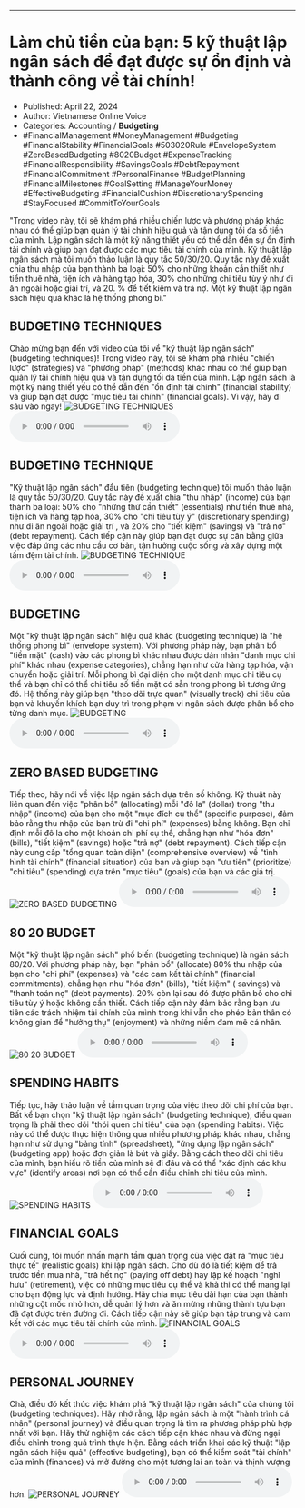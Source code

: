 
---

# Làm chủ tiền của bạn: 5 kỹ thuật lập ngân sách để đạt được sự ổn định và thành công về tài chính!

- Published: April 22, 2024
- Author: Vietnamese Online Voice
- Categories: Accounting / **Budgeting**
- #FinancialManagement #MoneyManagement #Budgeting #FinancialStability #FinancialGoals #503020Rule #EnvelopeSystem #ZeroBasedBudgeting #8020Budget #ExpenseTracking #FinancialResponsibility #SavingsGoals #DebtRepayment #FinancialCommitment #PersonalFinance #BudgetPlanning #FinancialMilestones #GoalSetting #ManageYourMoney #EffectiveBudgeting #FinancialCushion #DiscretionarySpending #StayFocused #CommitToYourGoals

"Trong video này, tôi sẽ khám phá nhiều chiến lược và phương pháp khác nhau có thể giúp bạn quản lý tài chính hiệu quả và tận dụng tối đa số tiền của mình. Lập ngân sách là một kỹ năng thiết yếu có thể dẫn đến sự ổn định tài chính và giúp bạn đạt được các mục tiêu tài chính của mình. Kỹ thuật lập ngân sách mà tôi muốn thảo luận là quy tắc 50/30/20. Quy tắc này đề xuất chia thu nhập của bạn thành ba loại: 50% cho những khoản cần thiết như tiền thuê nhà, tiện ích và hàng tạp hóa, 30% cho những chi tiêu tùy ý như đi ăn ngoài hoặc giải trí, và 20. % để tiết kiệm và trả nợ. Một kỹ thuật lập ngân sách hiệu quả khác là hệ thống phong bì."


## BUDGETING TECHNIQUES

Chào mừng bạn đến với video của tôi về "kỹ thuật lập ngân sách" (budgeting techniques)! Trong video này, tôi sẽ khám phá nhiều "chiến lược" (strategies) và "phương pháp" (methods) khác nhau có thể giúp bạn quản lý tài chính hiệu quả và tận dụng tối đa tiền của mình. Lập ngân sách là một kỹ năng thiết yếu có thể dẫn đến "ổn định tài chính" (financial stability) và giúp bạn đạt được "mục tiêu tài chính" (financial goals). Vì vậy, hãy đi sâu vào ngay!
![BUDGETING TECHNIQUES](https://http-archiver-apis-production-80.schnworks.com/storage/images/transitions/2024-04-22/transition--8472498987-Montserrat-Regular-512DA8.jpg)
<audio controls>
    <source src="https://http-archiver-apis-production-80.schnworks.com/storage/audio/file-11641588925.mp3" type="audio/mpeg">
</audio>



## BUDGETING TECHNIQUE

"Kỹ thuật lập ngân sách" đầu tiên (budgeting technique) tôi muốn thảo luận là quy tắc 50/30/20. Quy tắc này đề xuất chia "thu nhập" (income) của bạn thành ba loại: 50% cho "những thứ cần thiết" (essentials) như tiền thuê nhà, tiện ích và hàng tạp hóa, 30% cho "chi tiêu tùy ý" (discretionary spending) như đi ăn ngoài hoặc giải trí , và 20% cho "tiết kiệm" (savings) và "trả nợ" (debt repayment). Cách tiếp cận này giúp bạn đạt được sự cân bằng giữa việc đáp ứng các nhu cầu cơ bản, tận hưởng cuộc sống và xây dựng một tấm đệm tài chính.
![BUDGETING TECHNIQUE](https://http-archiver-apis-production-80.schnworks.com/storage/images/transitions/2024-04-22/transition-17923269831-Montserrat-Regular-7B1FA2.jpg)
<audio controls>
    <source src="https://http-archiver-apis-production-80.schnworks.com/storage/audio/file-4869482547.mp3" type="audio/mpeg">
</audio>



## BUDGETING

Một "kỹ thuật lập ngân sách" hiệu quả khác (budgeting technique) là "hệ thống phong bì" (envelope system). Với phương pháp này, bạn phân bổ "tiền mặt" (cash) vào các phong bì khác nhau được dán nhãn "danh mục chi phí" khác nhau (expense categories), chẳng hạn như cửa hàng tạp hóa, vận chuyển hoặc giải trí. Mỗi phong bì đại diện cho một danh mục chi tiêu cụ thể và bạn chỉ có thể chi tiêu số tiền mặt có sẵn trong phong bì tương ứng đó. Hệ thống này giúp bạn "theo dõi trực quan" (visually track) chi tiêu của bạn và khuyến khích bạn duy trì trong phạm vi ngân sách được phân bổ cho từng danh mục.
![BUDGETING](https://http-archiver-apis-production-80.schnworks.com/storage/images/transitions/2024-04-22/transition--10119856308-Montserrat-Black-303F9F.jpg)
<audio controls>
    <source src="https://http-archiver-apis-production-80.schnworks.com/storage/audio/file-9751660490.mp3" type="audio/mpeg">
</audio>



## ZERO BASED BUDGETING

Tiếp theo, hãy nói về việc lập ngân sách dựa trên số không. Kỹ thuật này liên quan đến việc "phân bổ" (allocating) mỗi "đô la" (dollar) trong "thu nhập" (income) của bạn cho một "mục đích cụ thể" (specific purpose), đảm bảo rằng thu nhập của bạn trừ đi "chi phí" (expenses) bằng không. Bạn chỉ định mỗi đô la cho một khoản chi phí cụ thể, chẳng hạn như "hóa đơn" (bills), "tiết kiệm" (savings) hoặc "trả nợ" (debt repayment). Cách tiếp cận này cung cấp "tổng quan toàn diện" (comprehensive overview) về "tình hình tài chính" (financial situation) của bạn và giúp bạn "ưu tiên" (prioritize) "chi tiêu" (spending) dựa trên "mục tiêu" (goals) của bạn và các giá trị.
![ZERO BASED BUDGETING](https://http-archiver-apis-production-80.schnworks.com/storage/images/transitions/2024-04-22/transition-6983153649-Montserrat-ExtraBold-7B1FA2.jpg)
<audio controls>
    <source src="https://http-archiver-apis-production-80.schnworks.com/storage/audio/file-23825895010.mp3" type="audio/mpeg">
</audio>



## 80 20 BUDGET

Một "kỹ thuật lập ngân sách" phổ biến (budgeting technique) là ngân sách 80/20. Với phương pháp này, bạn "phân bổ" (allocate) 80% thu nhập của bạn cho "chi phí" (expenses) và "các cam kết tài chính" (financial commitments), chẳng hạn như "hóa đơn" (bills), "tiết kiệm" ( savings) và "thanh toán nợ" (debt payments). 20% còn lại sau đó được phân bổ cho chi tiêu tùy ý hoặc không cần thiết. Cách tiếp cận này đảm bảo rằng bạn ưu tiên các trách nhiệm tài chính của mình trong khi vẫn cho phép bản thân có không gian để "hưởng thụ" (enjoyment) và những niềm đam mê cá nhân.
![80 20 BUDGET](https://http-archiver-apis-production-80.schnworks.com/storage/images/transitions/2024-04-22/transition-25038974126-Montserrat-Black-4A148C.jpg)
<audio controls>
    <source src="https://http-archiver-apis-production-80.schnworks.com/storage/audio/file-21985135443.mp3" type="audio/mpeg">
</audio>



## SPENDING HABITS

Tiếp tục, hãy thảo luận về tầm quan trọng của việc theo dõi chi phí của bạn. Bất kể bạn chọn "kỹ thuật lập ngân sách" (budgeting technique), điều quan trọng là phải theo dõi "thói quen chi tiêu" của bạn (spending habits). Việc này có thể được thực hiện thông qua nhiều phương pháp khác nhau, chẳng hạn như sử dụng "bảng tính" (spreadsheet), "ứng dụng lập ngân sách" (budgeting app) hoặc đơn giản là bút và giấy. Bằng cách theo dõi chi tiêu của mình, bạn hiểu rõ tiền của mình sẽ đi đâu và có thể "xác định các khu vực" (identify areas) nơi bạn có thể cần điều chỉnh chi tiêu của mình.
![SPENDING HABITS](https://http-archiver-apis-production-80.schnworks.com/storage/images/transitions/2024-04-22/transition--5924067523-Montserrat-Regular-1A237E.jpg)
<audio controls>
    <source src="https://http-archiver-apis-production-80.schnworks.com/storage/audio/file-11672684574.mp3" type="audio/mpeg">
</audio>



## FINANCIAL GOALS

Cuối cùng, tôi muốn nhấn mạnh tầm quan trọng của việc đặt ra "mục tiêu thực tế" (realistic goals) khi lập ngân sách. Cho dù đó là tiết kiệm để trả trước tiền mua nhà, "trả hết nợ" ​​(paying off debt) hay lập kế hoạch "nghỉ hưu" (retirement), việc có những mục tiêu cụ thể và khả thi có thể mang lại cho bạn động lực và định hướng. Hãy chia mục tiêu dài hạn của bạn thành những cột mốc nhỏ hơn, dễ quản lý hơn và ăn mừng những thành tựu bạn đã đạt được trên đường đi. Cách tiếp cận này sẽ giúp bạn tập trung và cam kết với các mục tiêu tài chính của mình.
![FINANCIAL GOALS](https://http-archiver-apis-production-80.schnworks.com/storage/images/transitions/2024-04-22/transition-33928122800-Montserrat-Thin-1A237E.jpg)
<audio controls>
    <source src="https://http-archiver-apis-production-80.schnworks.com/storage/audio/file-5253033213.mp3" type="audio/mpeg">
</audio>



## PERSONAL JOURNEY

Chà, điều đó kết thúc việc khám phá "kỹ thuật lập ngân sách" của chúng tôi (budgeting techniques). Hãy nhớ rằng, lập ngân sách là một "hành trình cá nhân" (personal journey) và điều quan trọng là tìm ra phương pháp phù hợp nhất với bạn. Hãy thử nghiệm các cách tiếp cận khác nhau và đừng ngại điều chỉnh trong quá trình thực hiện. Bằng cách triển khai các kỹ thuật "lập ngân sách hiệu quả" (effective budgeting), bạn có thể kiểm soát "tài chính" của mình (finances) và mở đường cho một tương lai an toàn và thịnh vượng hơn.
![PERSONAL JOURNEY](https://http-archiver-apis-production-80.schnworks.com/storage/images/transitions/2024-04-22/transition--6835649195-Montserrat-Thin-004895.jpg)
<audio controls>
    <source src="https://http-archiver-apis-production-80.schnworks.com/storage/audio/file-17603278137.mp3" type="audio/mpeg">
</audio>


